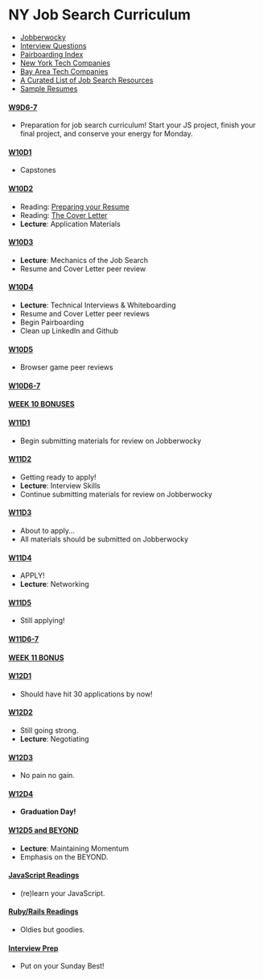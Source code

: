 # NY Job Search Curriculum

* [Jobberwocky][jobberwocky]
* [Interview Questions][interview-questions]
* [Pairboarding Index][pair-boarding-index]
* [New York Tech Companies][ny-tech-companies]
* [Bay Area Tech Companies][bay-tech-companies]
* [A Curated List of Job Search Resources][ronnie-list]
* [Sample Resumes][sample-resumes]

[jobberwocky]: http://progress.appacademy.io/jobberwocky
[interview-questions]: https://docs.google.com/a/appacademy.io/spreadsheet/ccc?key=0AnnoREts_wUydHN3UGZfbDZIME1VTEY3Y3pUNWpZZGc#gid=0
[pair-boarding-index]: https://github.com/appacademy/job-search-curriculum/blob/master/interview-prep/pairboarding/index.md
[ny-tech-companies]: https://docs.google.com/a/appacademy.io/spreadsheet/ccc?key=0AnnoREts_wUydEk1Z25ER3V4aTdsWjlMRTVmWC1BU2c#gid=0
[bay-tech-companies]: https://docs.google.com/a/appacademy.io/spreadsheet/ccc?key=0AnnoREts_wUydFpJSVZLM25wdmc0Vk56UzEwUzJiY3c#gid=0
[ronnie-list]: https://gist.github.com/ronnieftw/7907630469242f0999ea
[sample-resumes]: https://github.com/appacademy/job-search-curriculum/blob/master/self-presentation/sample-resumes.md

#### [W9D6-7](./NY/w9d6-7.md)
* Preparation for job search curriculum! Start your JS project, finish your final project, and conserve your energy for Monday.

#### [W10D1](./NY/w10d1.md)
* Capstones

#### [W10D2](./NY/w10d2.md)
* Reading: [Preparing your Resume](https://github.com/appacademy/job-search-curriculum/blob/master/self-presentation/resume.md)
* Reading: [The Cover Letter](https://github.com/appacademy/job-search-curriculum/blob/master/self-presentation/cover_letter.md)
* __Lecture__: Application Materials

#### [W10D3](./NY/w10d3.md)
* __Lecture__: Mechanics of the Job Search
* Resume and Cover Letter peer review

#### [W10D4](./NY/w10d4.md)
* __Lecture__: Technical Interviews & Whiteboarding
* Resume and Cover Letter peer reviews
* Begin Pairboarding
* Clean up LinkedIn and Github

#### [W10D5](./NY/w10d5.md)
* Browser game peer reviews

#### [W10D6-7](./NY/w10d6-7.md)

#### [WEEK 10 BONUSES](./NY/bonus-week-10.md)

#### [W11D1](./NY/w11d1.md)
* Begin submitting materials for review on Jobberwocky

#### [W11D2](./NY/w11d2.md)
* Getting ready to apply!
* __Lecture__: Interview Skills
* Continue submitting materials for review on Jobberwocky

#### [W11D3](./NY/w11d3.md)
* About to apply...
* All materials should be submitted on Jobberwocky

#### [W11D4](./NY/w11d4.md)
* APPLY!
* __Lecture__: Networking

#### [W11D5](./NY/w11d5.md)
* Still applying!

#### [W11D6-7](./NY/w11d6-7.md)

#### [WEEK 11 BONUS](./NY/bonus-week-11.md)

#### [W12D1](./NY/w12d1.md)
* Should have hit 30 applications by now!

#### [W12D2](./NY/w12d2.md)
* Still going strong.
* __Lecture__: Negotiating

#### [W12D3](./NY/w12d3.md)
* No pain no gain.

#### [W12D4](./NY/w12d4.md)
* **Graduation Day!**

#### [W12D5 and BEYOND](./NY/w12d5-and-beyond.md)
* __Lecture__: Maintaining Momentum
* Emphasis on the BEYOND.

#### [JavaScript Readings](./NY/javascript-readings.md)
* (re)learn your JavaScript.

#### [Ruby/Rails Readings](./NY/ruby-rails-readings.md)
* Oldies but goodies.

#### [Interview Prep](./NY/interview-prep.md)
* Put on your Sunday Best!
